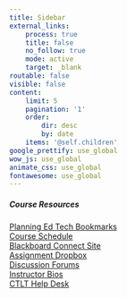 ```yaml
---
title: Sidebar
external_links:
    process: true
    title: false
    no_follow: true
    mode: active
    target: _blank
routable: false
visible: false
content:
    limit: 5
    pagination: '1'
    order:
        dir: desc
        by: date
    items: '@self.children'
google_prettify: use_global
wow_js: use_global
animate_css: use_global
fontawesome: use_global
---
```


##### Course Resources
[Planning Ed Tech Bookmarks](https://www.diigo.com/user/markbullen/planning_ed_tech)  
[Course Schedule](http://localhost:8888/grav-skeleton-course-hub-site/course-schedule)<br>
[Blackboard Connect Site](https://shibboleth2.id.ubc.ca/idp/Authn/UserPassword)<br>
[Assignment Dropbox](http://elearning.ubc.ca/connect/)<br>
[Discussion Forums](https://connect.ubc.ca/webapps/ubc-ctc-learn-ui-b2-BBLEARN/execute/shibbolethLogin?authProviderId=_162_1&returnUrl=https%3A%2F%2Fconnect.ubc.ca%2Fwebapps%2Fdiscussionboard%2Fdo%2Fconference%3Ftoggle_mode%3Dedit%26action%3Dlist_forums%26course_id%3D_73019_1%26nav%3Ddiscussion_board_entry%26mode%3Dcpview)<br>
[Instructor Bios](http://localhost:8888/grav-skeleton-course-hub-site/instructor-bios)<br>
[CTLT Help Desk](http://support.olt.ubc.ca/de/)

  


